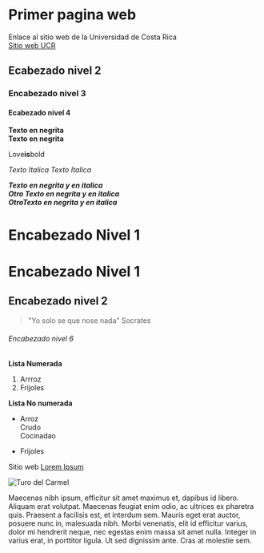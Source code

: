 # **Primer pagina web**

Enlace al sitio web de la Universidad de Costa Rica       
[Sitio web UCR](https://www.ucr.ac.cr/)

## Ecabezado nivel 2      
### Encabezado nivel 3         
#### Ecabezado nivel 4        

**Texto en negrita**     
__Texto en negrita__

Love**is**bold   

*Texto Italica*
_Texto Italica_

***Texto en negrita y en italica***         
___Otro Texto en negrita y en italica___      
__*OtroTexto en negrita y en italica*__    


Encabezado Nivel 1
===========         
<h1> Encabezado Nivel 1</h1>

Encabezado nivel 2
---------------

>"Yo solo se que nose nada"
>Socrates

<h6> Encabezado nivel 6 </h6>

**Lista Numerada**   
1. Arrroz    
2. Frijoles

**Lista No numerada**    
- Arroz  
    Crudo     
    Cocinadao
    
- Frijoles

Sitio web [Lorem Ipsum](https://es.lipsum.com/feed/html)

![Turo del Carmel](https://es.wikipedia.org/wiki/Wikipedia:Portada#/media/Archivo:Tur%C3%B3_del_Carmel.jpg)
 
Maecenas nibh ipsum, efficitur sit amet maximus et, dapibus id libero. Aliquam erat volutpat. Maecenas feugiat enim odio, ac ultrices ex pharetra quis. Praesent a facilisis est, et interdum sem. Mauris eget erat auctor, posuere nunc in, malesuada nibh. Morbi venenatis, elit id efficitur varius, dolor mi hendrerit neque, nec egestas enim massa sit amet nulla. Integer in varius erat, in porttitor ligula. Ut sed dignissim ante. Cras at molestie sem.
